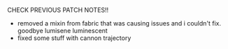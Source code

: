 CHECK PREVIOUS PATCH NOTES!!

- removed a mixin from fabric that was causing issues and i couldn't fix. goodbye lumisene luminescent
- fixed some stuff with cannon trajectory